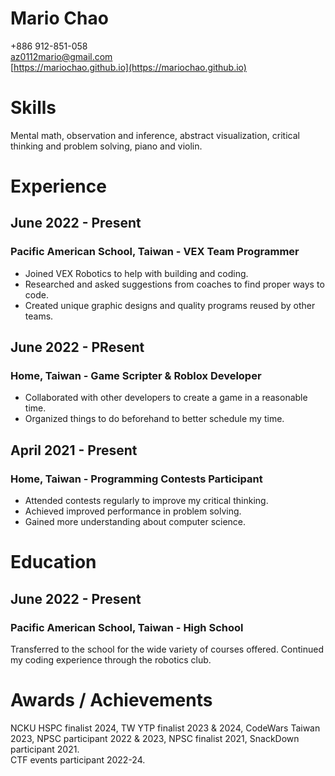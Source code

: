 # **Mario Chao**

\+886 912-851-058  
az0112mario@gmail.com  
[https://mariochao.github.io](https://mariochao.github.io)

# **Skills**

Mental math, observation and inference, abstract visualization, critical thinking and problem solving, piano and violin.

# **Experience**

## June 2022 \- Present

### **Pacific American School, Taiwan \- VEX Team Programmer**

* Joined VEX Robotics to help with building and coding.  
* Researched and asked suggestions from coaches to find proper ways to code.  
* Created unique graphic designs and quality programs reused by other teams.

## June 2022 \- PResent

### **Home, Taiwan \- Game Scripter & Roblox Developer**

* Collaborated with other developers to create a game in a reasonable time.  
* Organized things to do beforehand to better schedule my time.

## April 2021 \- Present

### **Home, Taiwan \- Programming Contests Participant**

* Attended contests regularly to improve my critical thinking.  
* Achieved improved performance in problem solving.  
* Gained more understanding about computer science.

# **Education**

## June 2022 \- Present

### **Pacific American School, Taiwan \- High School**

Transferred to the school for the wide variety of courses offered. Continued my coding experience through the robotics club.

# **Awards / Achievements**

NCKU HSPC finalist 2024, TW YTP finalist 2023 & 2024, CodeWars Taiwan 2023, NPSC participant 2022 & 2023, NPSC finalist 2021, SnackDown participant 2021\.  
CTF events participant 2022-24.  

